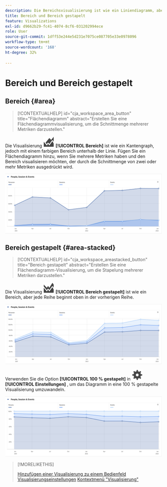 ```yaml
---
description: Die Bereichsvisualisierung ist wie ein Liniendiagramm, aber mit einem farbigen Bereich unterhalb der Linie.
title: Bereich und Bereich gestapelt
feature: Visualizations
exl-id: d9662b29-fc41-4074-8cf6-031202994ece
role: User
source-git-commit: 1dff53e244e5d231e7075ce087705e33e0978096
workflow-type: tm+mt
source-wordcount: '168'
ht-degree: 32%

---
```


# Bereich und Bereich gestapelt

## Bereich {#area}

<!-- markdownlint-disable MD034 -->

>[!CONTEXTUALHELP]
>id="cja_workspace_area_button"
>title="Flächendiagramm"
>abstract="Erstellen Sie eine Flächendiagrammvisualisierung, um die Schnittmenge mehrerer Metriken darzustellen."

<!-- markdownlint-enable MD034 -->


Die Visualisierung ![GraphArea](/help/assets/icons/GraphArea.svg) **[!UICONTROL Bereich]** ist wie ein Kantengraph, jedoch mit einem farbigen Bereich unterhalb der Linie. Fügen Sie ein Flächendiagramm hinzu, wenn Sie mehrere Metriken haben und den Bereich visualisieren möchten, der durch die Schnittmenge von zwei oder mehr Metriken ausgedrückt wird.

![Flächenvisualisierung mit mehreren Metriken](assets/area.png)

## Bereich gestapelt {#area-stacked}

<!-- markdownlint-disable MD034 -->

>[!CONTEXTUALHELP]
>id="cja_workspace_areastacked_button"
>title="Bereich gestapelt"
>abstract="Erstellen Sie eine Flächendiagramm-Visualisierung, um die Stapelung mehrerer Metriken darzustellen."

<!-- markdownlint-enable MD034 -->




Die Visualisierung ![GraphAreaStack](/help/assets/icons/GraphAreaStacked.svg) **[!UICONTROL Bereich gestapelt]** ist wie ein Bereich, aber jede Reihe beginnt oben in der vorherigen Reihe.

![Bereich gestapelt, der die einzelnen Serien oben in der vorherigen Serie anzeigt.](assets/area-stacked.png)

Verwenden Sie die Option **[!UICONTROL 100 % gestapelt]** in ![Einstellung](/help/assets/icons/Setting.svg) **[!UICONTROL Einstellungen]** , um das Diagramm in eine 100 % gestapelte Visualisierung umzuwandeln.

![Bereich gestapelt mit einer 100 % gestapelten Visualisierung.](assets/area-stacked100.png)

>[!MORELIKETHIS]
>
>[Hinzufügen einer Visualisierung zu einem Bedienfeld](/help/analysis-workspace/visualizations/freeform-analysis-visualizations.md#add-visualizations-to-a-panel)
>[Visualisierungseinstellungen](/help/analysis-workspace/visualizations/freeform-analysis-visualizations.md#settings)
>[Kontextmenü &quot;Visualisierung&quot;](/help/analysis-workspace/visualizations/freeform-analysis-visualizations.md#context-menu)
>
